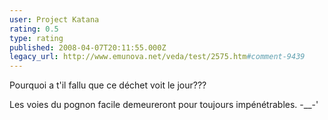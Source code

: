 ```yaml
---
user: Project Katana
rating: 0.5
type: rating
published: 2008-04-07T20:11:55.000Z
legacy_url: http://www.emunova.net/veda/test/2575.htm#comment-9439
---
```

Pourquoi a t'il fallu que ce déchet voit le jour???

Les voies du pognon facile demeureront pour toujours impénétrables. -\_\_-'